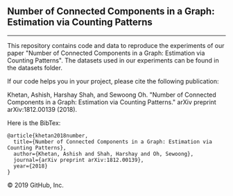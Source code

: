 ## Number of Connected Components in a Graph: Estimation via Counting Patterns
----
This repository contains code and data to reproduce the experiments of our paper "Number of Connected Components in a Graph: Estimation via Counting Patterns". The datasets used in our experiments can be found in the datasets folder.

If our code helps you in your project, please cite the following publication:

Khetan, Ashish, Harshay Shah, and Sewoong Oh. "Number of Connected Components in a Graph: Estimation via Counting Patterns." arXiv preprint arXiv:1812.00139 (2018).

Here is the BibTex:

```
@article{khetan2018number,
  title={Number of Connected Components in a Graph: Estimation via Counting Patterns},
  author={Khetan, Ashish and Shah, Harshay and Oh, Sewoong},
  journal={arXiv preprint arXiv:1812.00139},
  year={2018}
}
```

© 2019 GitHub, Inc.
